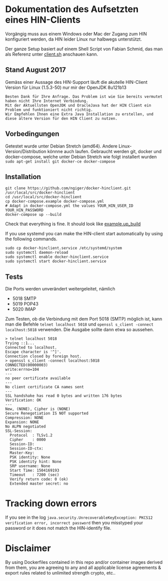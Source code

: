 # Dokumentation des Aufsetzten eines HIN-Clients

Vorgängig muss aus einem Windows oder Mac der Zugang zum HIN konfiguriert werden, da HIN leider Linux nur halbwegs unterstützt.

Der ganze Setup basiert auf einem Shell Script von Fabian Schmid, das man als Referenz unter [client.sh](client.sh) anschauen kann.

## Stand August 2017

Gemäss einer Aussage des HIN-Support läuft die akutelle HIN-Client Version für Linux (1.5.3-50) nur mir der OpenJDK 8u121b13

    Besten Dank für Ihre Anfrage. Das Problem ist wie Sie bereits vermutet haben nicht Ihre Internet Verbindung.
    Mit der Aktuellsten OpenJDK und OracleJava hat der HIN Client ein Problem und funktioniert nicht richtig.
    Wir Empfehlen Ihnen eine Extra Java Installation zu erstellen, und diese ältere Version für den HIN Client zu nutzen.

## Vorbedingungen

Getestet wurde unter Debian Stretch (amd64). Andere Linux-Version/Distribution könnne auch laufen. Gebraucht werden git, docker und docker-compose, welche unter Debian Stretch wie folgt installert wurden `sudo apt-get install git docker-ce docker-compose`

## Installation

    git clone https://github.com/ngiger/docker-hinclient.git /usr/local/src/docker-hinclient
    cd /usr/local/src/docker-hinclient
    cp docker-compose.example docker-compose.yml
    # Adapt in docker-compose.yml the values YOUR_HIN_USER_ID YOUR_HIN_PASSWORD
    docker-compose up --build
    
Check that everything is fine. It should look like [example.up_build](example.up_build) 

If you use systemd you can make the HIN-client start automatically by using the following commands.

    sudo cp docker-hinclient.service /etc/systemd/system
    sudo systemctl daemon-reload
    sudo systemctl enable docker-hinclient.service
    sudo systemctl start docker-hinclient.service


## Tests

Die Ports werden unverändert weitergeleitet, nämlich
* 5018 SMTP
* 5019 POP43
* 5020 IMAP

Zum Testen, ob die Verbindung mit dem Port 5018 (SMTP) möglich ist, kann man die Befehle `telnet localhost 5018` und `openssl s_client -connect localhost:5018` verwenden. Die Ausgabe sollte dann etwa so aussehen.

    > telnet localhost 5018
    Trying ::1...
    Connected to localhost.
    Escape character is '^]'.
    Connection closed by foreign host.
    > openssl s_client -connect localhost:5018
    CONNECTED(00000003)
    write:errno=104
    ---
    no peer certificate available
    ---
    No client certificate CA names sent
    ---
    SSL handshake has read 0 bytes and written 176 bytes
    Verification: OK
    ---
    New, (NONE), Cipher is (NONE)
    Secure Renegotiation IS NOT supported
    Compression: NONE
    Expansion: NONE
    No ALPN negotiated
    SSL-Session:
      Protocol  : TLSv1.2
      Cipher    : 0000
      Session-ID: 
      Session-ID-ctx: 
      Master-Key: 
      PSK identity: None
      PSK identity hint: None
      SRP username: None
      Start Time: 1504169193
      Timeout   : 7200 (sec)
      Verify return code: 0 (ok)
      Extended master secret: no

# Tracking down errors

If you see in the log `java.security.UnrecoverableKeyException: PKCS12 verification error, incorrect password` then you misstyped your password or it does not match the HIN-identify file.

# Disclaimer

By using Dockerfiles contained in this repo and/or container images derived from them, you are agreeing to any and all applicable license agreements & export rules related to unlimited strength crypto, etc..
